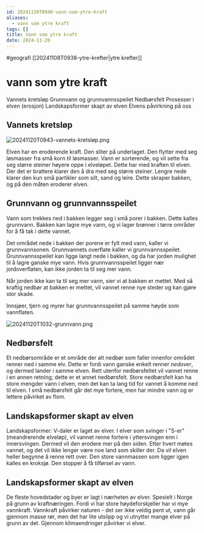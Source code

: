 ```yaml
---
id: 20241120T0940-vann-som-ytre-kraft
aliases:
  - vann som ytre kraft
tags: []
title: Vann som ytre kraft
date: 2024-11-20
---
```


#geografi [[20241108T0938-ytre-krefter|ytre krefter]]

# vann som ytre kraft

Vannets kretsløp
Grunnvann og grunnvannsspeilet
Nedbørsfelt
Prosesser i elven (erosjon)
Landskapsformer skapt av elven
Elvens påvirkning på oss

## Vannets kretsløp

![20241120T0943-vannets-kretsløp.png](Assets/20241120T0943-vannets-kretsløp.png)

Elven har en eroderende kraft. Den sliter på underlaget. Den flytter med seg løsmasser fra små korn til løsmasser. Vann er sorterende, og vil sette fra seg større steiner høyere oppe i elveløpet. Dette har med kraften til elven. Der det er brattere klarer den å dra med seg større steiner. Lengre nede klarer den kun små partikler som silt, sand og leire. Dette skraper bakken, og på den måten eroderer elven.

## Grunnvann og grunnvannsspeilet

Vann som trekkes ned i bakken legger seg i små porer i bakken. Dette kalles grunnvann. Bakken kan lagre mye vann, og vi lager brønner i tørre områder for å få tak i dette vannet.

Det området nede i bakken der porene er fylt med vann, kaller vi grunnvannsonen. Grunnvannets overflate kaller vi grunnvannsspeilet. Grunnvannsspeilet kan ligge langt nede i bakken, og da har jorden mulighet til å lagre ganske mye vann. Hvis grunnvannsspeilet ligger nær jordoverflaten, kan ikke jorden ta til seg mer vann.

Når jorden ikke kan ta til seg mer vann, sier vi at bakken er mettet. Med så kraftig nedbør at bakken er mettet, vil vannet renne nye steder og kan gjøre stor skade.

Innsjøer, tjern og myrer har grunnvannsspeilet på samme høyde som vannflaten.

![20241120T1032-grunnvann.png](Assets/20241120T1032-grunnvann.png)

## Nedbørsfelt

Et nedbørsområde er et område der alt nedbør som faller innenfor området renner ned i samme elv. Dette er fordi vann ganske enkelt renner _nedover_, og dermed lander i samme elven. Rett utenfor nedbørsfeltet vil vannet renne i en annen retning; dette er et annet nedbørsfelt. Store nedbørsfelt kan ha store mengder vann i elven, men det kan ta lang tid for vannet å komme ned til elven. I små nedbørsfelt går det mye fortere, men har mindre vann og er lettere påvirket av flom.

## Landskapsformer skapt av elven

Landskapsformer:
V-daler er laget av elver.
I elver som svinger i "S-er" (meandrerende elveløp), vil vannet renne fortere i yttersvingen enn i innersvingen. Dermed vil den erodere mer på den siden. Etter hvert møtes vannet, og det vil ikke lenger være noe land som skiller der. Da vil elven heller begynne å renne rett over. Den store vannmassen som ligger igjen kalles en kroksjø. Den stopper å få tilførsel av vann.

## Landskapsformer skapt av elven

De fleste hovedstader og byer er lagt i nærheten av elver. Spesielt i Norge på grunn av kraftnæringen. Fordi vi har store høydeforskjeller har vi mye vannkraft. Vannkraft påvirker naturen - det ser ikke veldig pent ut, vann går gjennom masse rør, men det har lite utslipp og vi utnytter mange elver på grunn av det. Gjennom klimaendringer påvirker vi elver.
